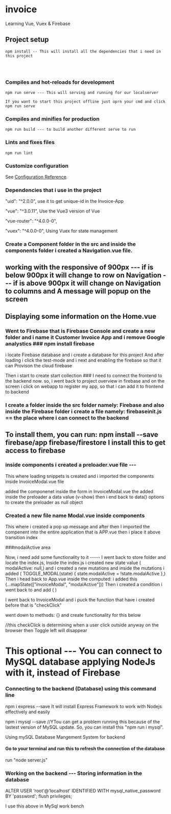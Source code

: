 # invoice

Learning Vue, Vuex & Firebase

## Project setup
```
npm install -- This will install all the dependencies that i need in this project




```

### Compiles and hot-reloads for development
```
npm run serve --- This will serving and running for our localserver

If you want to start this project offline just oprn your cmd and click npm run serve
```

### Compiles and minifies for production
```
npm run build --- to build another different serve to run
```

### Lints and fixes files
```
npm run lint
```

### Customize configuration
See [Configuration Reference](https://cli.vuejs.org/config/).

### Dependencies that i use in the project

 "uid": "^2.0.0", use it to get unique-id in the Invoice-App  

 "vue": "^3.0.11", Use the Vue3 version of Vue

  "vue-router": "^4.0.0-0",

 "vuex": "^4.0.0-0", Using Vuex for state management

### Create a Component folder in the src and inside the components folder i created a Navigation.vue file.

## working with the responsive of 900px --- if is below 900px it will change to row on Navigation --- if is above 900px it will change on Navigation to columns and A message will popup on the screen

## Displaying some information on the Home.vue
### 

### Went to Firebase that is Firebase Console and create a new folder and i name it Customer Invoice App and i remove Google analystics ### npm install firebase
 i locate Firebase database and i create a database for this project
 And after loading i click the test-mode and i next and enabling the firebase so that it can Provison the cloud firebase

 Then i start to create start collection ### I need to connect the frontend to the backend now. so, i went back to project overview in firebase and on the screen i click on webapp to register my app, so that i can add it to frontend to backend

### I create a folder inside the src folder namely: Firebase and also inside the Firebase folder i create a file namely: firebaseinit.js == the place where i can connect to the backend

## To install them, you can run: npm install --save firebase/app firebase/firestore I install this to get access to firebase


### inside components i created a preloader.vue file --- 
  This where loading snippets is created and i imported the components inside InvoiceModal.vue file

  added the componenet <Preloader /> inside the form in InvoiceModal.vue the added inside the preloader
 a data value (v-show) <Preloader v-show="preloader" /> then i end back to data() options to create the preloader as null object

 ### Created a new file name Modal.vue inside components
 This where i created a pop up message and after then I imported the compenent into the entire application that is APP.vue then i place it above transition index <Modal /> 
 
  ###modalActive area 

 Now, i need add some functionality to it ----- 
 I went back to store folder and locate the index.js, Inside the index.js i created new state value ( modalActive: null,)  and i created a new mutations and inside the mutations i added ( TOGGLE_MODAL(state) {
      state.modalActive = !state.modalActive
    },) 
Then i head back to App.vue inside the computed: i added this (...mapState(["invoiceModal", "modalActive"])) 
Then i created a condition i went back to <Modal /> and add ( <Modal v-if="modalActive" />)

I went back to InvoiceModal and i puck the function that have i created before that is "checkClick"

went down to methods: {} and create functionality for this below 


//this checkClick is determining when a user click outside anyway on the browser then Toggle left will disappear


# This optional --- You can connect to MySQL database applying NodeJs with it, instead of Firebase

### Connecting to the backend (Database) using this command line

npm i express --save
It will install Express Framework to work with Nodejs effectively and easily

npm i mysql --save //YTou can get a problem running this because of the lastest version of MySQL update.
 So, you can install this "npm run i mysql".

Using mySQL Database Mangement System for backend

#### Go to your terminal and run this to refresh the connection of the database 

run "node server.js"

### Working on the backend --- Storing information in the database

ALTER USER 'root'@'localhost' IDENTIFIED WITH mysql_native_password BY 'password';
flush privileges;

I use this above in MySql work bench